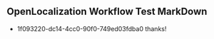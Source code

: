 ## OpenLocalization Workflow Test MarkDown
* 1f093220-dc14-4cc0-90f0-749ed03fdba0 thanks!

<!--HONumber=Oct16_HO3-->


